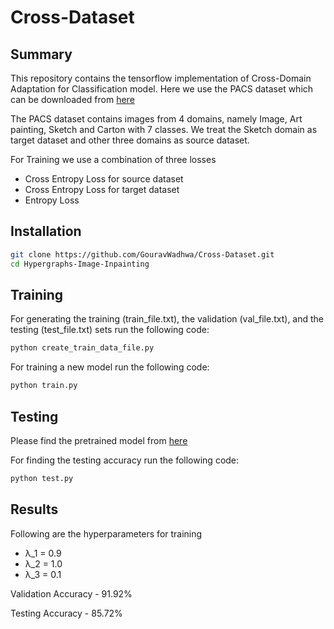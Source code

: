 # Cross-Dataset

## Summary

This repository contains the tensorflow implementation of Cross-Domain Adaptation for Classification model.
Here we use the PACS dataset which can be downloaded from [here](https://drive.google.com/drive/folders/1SKvzI8bCqW9bcoNLNCrTGbg7gBSw97qO)

The PACS dataset contains images from 4 domains, namely Image, Art painting, Sketch and Carton with 7 classes. We treat the Sketch domain as target dataset and other three domains as source dataset.

For Training we use a combination of three losses
* Cross Entropy Loss for source dataset
* Cross Entropy Loss for target dataset
* Entropy Loss

## Installation

```bash
git clone https://github.com/GouravWadhwa/Cross-Dataset.git
cd Hypergraphs-Image-Inpainting
```

## Training

For generating the training (train_file.txt), the validation (val_file.txt), and the  testing (test_file.txt) sets run the following code:

```bash
python create_train_data_file.py
```

For training a new model run the following code:

```bash
python train.py
```

## Testing

Please find the pretrained model from [here](https://drive.google.com/drive/folders/1pG8p8AtByBIMBhDoTvhT_kGdpgG2hDwF?usp=sharing)

For finding the testing accuracy run the following code:

```bash
python test.py
```

## Results

Following are the hyperparameters for training
* λ_1 = 0.9
* λ_2 = 1.0
* λ_3 = 0.1

Validation Accuracy - 91.92%

Testing Accuracy - 85.72%

